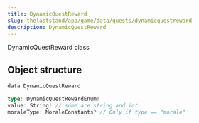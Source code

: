```yaml
---
title: DynamicQuestReward
slug: thelaststand/app/game/data/quests/dynamicquestreward
description: DynamicQuestReward
---
```


DynamicQuestReward class

## Object structure

```scala
data DynamicQuestReward

type: DynamicQuestRewardEnum!
value: String! // some are string and int
moraleType: MoraleConstants? // Only if type == "morale"

```
